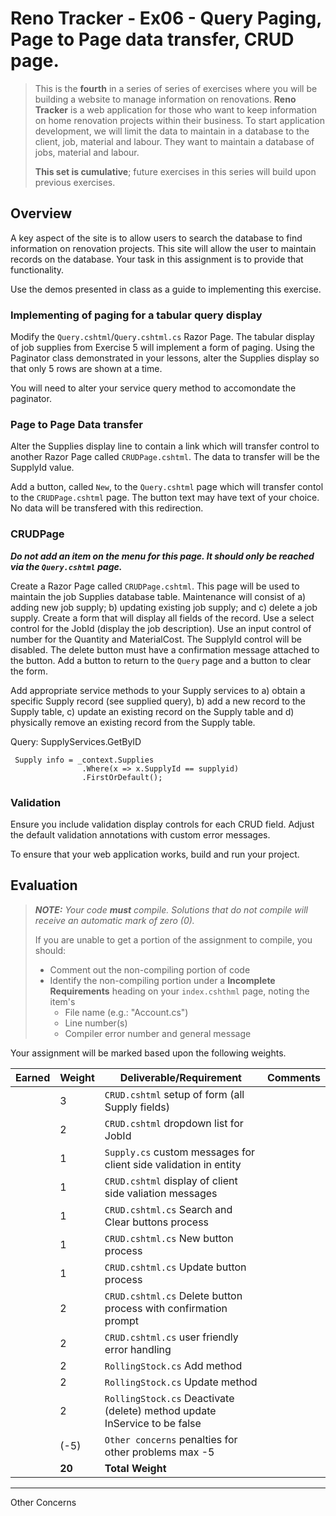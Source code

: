 # Reno Tracker - Ex06 - Query Paging, Page to Page data transfer, CRUD page. 

> This is the **fourth** in a series of series of exercises where you will be building a website to manage information on renovations. **Reno Tracker** is a web application for those who want to keep information on home renovation projects within their business. To start application development, we will limit the data to maintain in a database to the client, job, material and labour. They want to maintain a database of jobs, material and labour.
>
> **This set is cumulative**; future exercises in this series will build upon previous exercises.

## Overview

A key aspect of the site is to allow users to search the database to find information on renovation projects. This site will allow the user to maintain records on the database. Your task in this assignment is to provide that functionality.

Use the demos presented in class as a guide to implementing this exercise.

### Implementing of paging for a tabular query display

Modify the `Query.cshtml`/`Query.cshtml.cs` Razor Page. The tabular display of job supplies from Exercise 5 will implement a form of paging. Using the Paginator class demonstrated in your lessons, alter the Supplies display so that only 5 rows are shown at a time.

You will need to alter your service query method to accomondate the paginator.

### Page to Page Data transfer

Alter the Supplies display line to contain a link which will transfer control to another Razor Page called `CRUDPage.cshtml`. The data to transfer will be the SupplyId value.

Add a button, called `New`, to the `Query.cshtml` page which will transfer contol to the `CRUDPage.cshtml` page. The button text may have text of your choice. No data will be transfered with this redirection.

### CRUDPage

***Do not add an item on the menu for this page. It should only be reached via the `Query.cshtml` page.***

Create a Razor Page called `CRUDPage.cshtml`. This page will be used to maintain the job Supplies database table. Maintenance will consist of a) adding new job supply; b) updating existing job supply; and c) delete a job supply. Create a form that will display all fields of the record. Use a select control for the JobId (display the job description). Use an input control of number for the Quantity and MaterialCost. The SupplyId control will be disabled. The delete button must have a confirmation message attached to the button. Add a button to return to the `Query` page and a button to clear the form.

Add appropriate service methods to your Supply services to a) obtain a specific Supply record (see supplied query), b) add a new record to the Supply table, c) update an existing record on the Supply table and d) physically remove an existing record from the Supply table.

Query: SupplyServices.GetByID

```
 Supply info = _context.Supplies
                .Where(x => x.SupplyId == supplyid)
                .FirstOrDefault();
```

### Validation

Ensure you include validation display controls for each CRUD field. Adjust the default validation annotations with custom error messages.


To ensure that your web application works, build and run your project.

## Evaluation

> ***NOTE:** Your code **must** compile. Solutions that do not compile will receive an automatic mark of zero (0).*
>
> If you are unable to get a portion of the assignment to compile, you should:
>
> - Comment out the non-compiling portion of code
> - Identify the non-compiling portion under a **Incomplete Requirements** heading on your `index.cshthml` page, noting the item's
>   - File name (e.g.: "Account.cs")
>   - Line number(s)
>   - Compiler error number and general message

Your assignment will be marked based upon the following weights. 

| Earned | Weight | Deliverable/Requirement | Comments |
| ------ | ---- | --------- | ------- |
|  | 3 | `CRUD.cshtml` setup of form (all Supply fields) |    |
|  | 2 | `CRUD.cshtml` dropdown list for JobId |     |
|  | 1 | `Supply.cs` custom messages for client side validation in entity |     |
|  | 1 | `CRUD.cshtml` display of client side valiation messages |    |
|  | 1 | `CRUD.cshtml.cs` Search and Clear buttons process |    |
|  | 1 | `CRUD.cshtml.cs` New button process |    |
|  | 1 | `CRUD.cshtml.cs` Update button process |    |
|  | 2 | `CRUD.cshtml.cs` Delete button process with confirmation prompt |     |
|  | 2  | `CRUD.cshtml.cs` user friendly error handling |   |
|  | 2 | `RollingStock.cs` Add method |   |
|  | 2 | `RollingStock.cs` Update method |    |
|  | 2 | `RollingStock.cs` Deactivate (delete) method update InService to be false |     |
|  | (-5)  | `Other concerns` penalties for other problems max -5 |   |
|  | **20** | **Total Weight** |   |

----

Other Concerns
